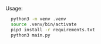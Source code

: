 Usage:

```bash
  python3 -m venv .venv
  source .venv/bin/activate
  pip3 install -r requirements.txt
  python3 main.py
```
